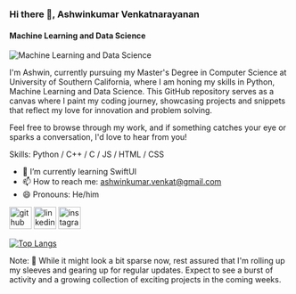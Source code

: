 ### Hi there 👋, Ashwinkumar Venkatnarayanan
#### Machine Learning and Data Science
![Machine Learning and Data Science](https://unsplash.com/photos/love-to-learn-pencil-signage-on-wall-near-walking-man-WE_Kv_ZB1l0)

I'm Ashwin, currently pursuing my Master's Degree in Computer Science at University of Southern California, where I am honing my skills in Python, Machine Learning and Data Science. This GitHub repository serves as a canvas where I paint my coding journey, showcasing projects and snippets that reflect my love for innovation and problem solving.

Feel free to browse through my work, and if something catches your eye or sparks a conversation, I'd love to hear from you!

Skills: Python / C++ / C / JS / HTML / CSS

- 🌱 I’m currently learning SwiftUI 
- 📫 How to reach me: ashwinkumar.venkat@gmail.com 
- 😄 Pronouns: He/him 


[<img src='https://cdn.jsdelivr.net/npm/simple-icons@3.0.1/icons/github.svg' alt='github' height='40'>](https://github.com/ash010413)  [<img src='https://cdn.jsdelivr.net/npm/simple-icons@3.0.1/icons/linkedin.svg' alt='linkedin' height='40'>](https://www.linkedin.com/in/ashwinkumar-v130401/)  [<img src='https://cdn.jsdelivr.net/npm/simple-icons@3.0.1/icons/instagram.svg' alt='instagram' height='40'>](https://www.instagram.com/_ash.1304_/)  

[![Top Langs](https://github-readme-stats.vercel.app/api/top-langs/?username=ash010413)](https://github.com/anuraghazra/github-readme-stats)

Note: 🚧 While it might look a bit sparse now, rest assured that I'm rolling up my sleeves and gearing up for regular updates. Expect to see a burst of activity and a growing collection of exciting projects in the coming weeks.
